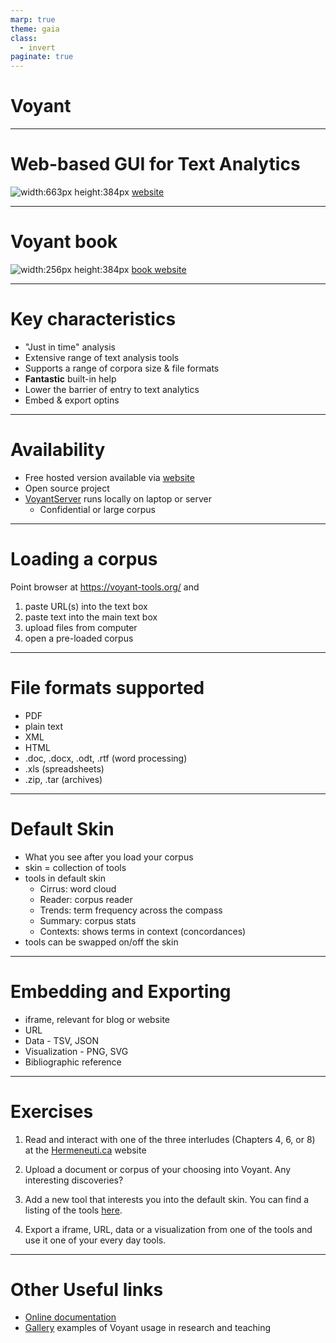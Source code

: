 ```yaml
---
marp: true
theme: gaia
class:
  - invert
paginate: true
---
```

<!-- _class: lead -->
# Voyant
---
# Web-based GUI for Text Analytics
![width:663px height:384px](https://voyant-tools.org/docs/guides/start/getting-started.png)
[website](https://voyant-tools.org/)

---
# Voyant book
![width:256px height:384px](https://m.media-amazon.com/images/I/41B+tamNlAL.jpg)
[book website](http://hermeneuti.ca/)

---
# Key characteristics
* "Just in time" analysis
* Extensive range of text analysis tools
* Supports a range of corpora size & file formats
* **Fantastic** built-in help
* Lower the barrier of entry to text analytics
* Embed & export optins
---
# Availability
* Free hosted version available via [website](https://voyant-tools.org/)
* Open source project
* [VoyantServer](https://voyant-tools.org/docs/#!/guide/server) runs locally on laptop or server
    * Confidential or large corpus
   
---
# Loading a corpus
Point browser at https://voyant-tools.org/ and 
1.  paste URL(s) into the text box
2.  paste text into the main text box
3.  upload files from computer
4.  open a pre-loaded corpus
---
# File formats supported
* PDF
* plain text
* XML
* HTML 
* .doc, .docx, .odt, .rtf (word processing)
* .xls (spreadsheets)
* .zip, .tar (archives)
---
# Default Skin
* What you see after you load your corpus
* skin = collection of tools
* tools in default skin
    * Cirrus: word cloud
    * Reader: corpus reader
    * Trends: term frequency across the compass
    * Summary: corpus stats
    * Contexts: shows terms in context (concordances)
* tools can be swapped on/off the skin
---

# Embedding and Exporting
* iframe, relevant for blog or website
* URL 
* Data - TSV, JSON
* Visualization - PNG, SVG
* Bibliographic reference
---
# Exercises
1. Read and interact with one of the three interludes (Chapters 4, 6, or 8) at the [Hermeneuti.ca](http://hermeneuti.ca)  website

2. Upload a document or corpus of your choosing into Voyant. Any interesting discoveries?

3. Add a new tool that interests you into the default skin. You can find a listing of the tools [here](https://voyant-tools.org/docs/#!/guide/tools).

4. Export a iframe, URL, data or a visualization from one of the tools and use it one of your every day tools.
---
# Other Useful links
* [Online documentation](http://docs.voyant-tools.org/docs/#!/guide)
* [Gallery](https://voyant-tools.org/docs/#!/guide/gallery) examples of Voyant usage in research and teaching